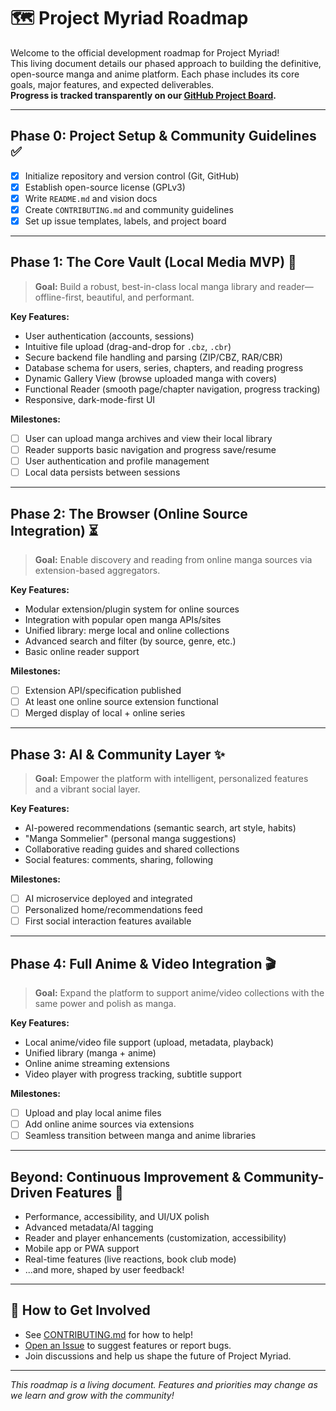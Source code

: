 # 🗺️ Project Myriad Roadmap

Welcome to the official development roadmap for Project Myriad!  
This living document details our phased approach to building the definitive, open-source manga and anime platform. Each phase includes its core goals, major features, and expected deliverables.  
**Progress is tracked transparently on our [GitHub Project Board](https://github.com/HeartlessVeteran2/Manga-Web-app-/projects).**

---

## Phase 0: Project Setup & Community Guidelines ✅

- [x] Initialize repository and version control (Git, GitHub)
- [x] Establish open-source license (GPLv3)
- [x] Write `README.md` and vision docs
- [x] Create `CONTRIBUTING.md` and community guidelines
- [x] Set up issue templates, labels, and project board

---

## Phase 1: The Core Vault (Local Media MVP) 🚧

> **Goal:** Build a robust, best-in-class local manga library and reader—offline-first, beautiful, and performant.

**Key Features:**
- User authentication (accounts, sessions)
- Intuitive file upload (drag-and-drop for `.cbz`, `.cbr`)
- Secure backend file handling and parsing (ZIP/CBZ, RAR/CBR)
- Database schema for users, series, chapters, and reading progress
- Dynamic Gallery View (browse uploaded manga with covers)
- Functional Reader (smooth page/chapter navigation, progress tracking)
- Responsive, dark-mode-first UI

**Milestones:**
- [ ] User can upload manga archives and view their local library
- [ ] Reader supports basic navigation and progress save/resume
- [ ] User authentication and profile management
- [ ] Local data persists between sessions

---

## Phase 2: The Browser (Online Source Integration) ⏳

> **Goal:** Enable discovery and reading from online manga sources via extension-based aggregators.

**Key Features:**
- Modular extension/plugin system for online sources
- Integration with popular open manga APIs/sites
- Unified library: merge local and online collections
- Advanced search and filter (by source, genre, etc.)
- Basic online reader support

**Milestones:**
- [ ] Extension API/specification published
- [ ] At least one online source extension functional
- [ ] Merged display of local + online series

---

## Phase 3: AI & Community Layer ✨

> **Goal:** Empower the platform with intelligent, personalized features and a vibrant social layer.

**Key Features:**
- AI-powered recommendations (semantic search, art style, habits)
- "Manga Sommelier" (personal manga suggestions)
- Collaborative reading guides and shared collections
- Social features: comments, sharing, following

**Milestones:**
- [ ] AI microservice deployed and integrated
- [ ] Personalized home/recommendations feed
- [ ] First social interaction features available

---

## Phase 4: Full Anime & Video Integration 🎬

> **Goal:** Expand the platform to support anime/video collections with the same power and polish as manga.

**Key Features:**
- Local anime/video file support (upload, metadata, playback)
- Unified library (manga + anime)
- Online anime streaming extensions
- Video player with progress tracking, subtitle support

**Milestones:**
- [ ] Upload and play local anime files
- [ ] Add online anime sources via extensions
- [ ] Seamless transition between manga and anime libraries

---

## Beyond: Continuous Improvement & Community-Driven Features 🚀

- Performance, accessibility, and UI/UX polish
- Advanced metadata/AI tagging
- Reader and player enhancements (customization, accessibility)
- Mobile app or PWA support
- Real-time features (live reactions, book club mode)
- ...and more, shaped by user feedback!

---

## 📣 How to Get Involved

- See [CONTRIBUTING.md](CONTRIBUTING.md) for how to help!
- [Open an Issue](https://github.com/HeartlessVeteran2/Manga-Web-app-/issues) to suggest features or report bugs.
- Join discussions and help us shape the future of Project Myriad.

---

_This roadmap is a living document. Features and priorities may change as we learn and grow with the community!_